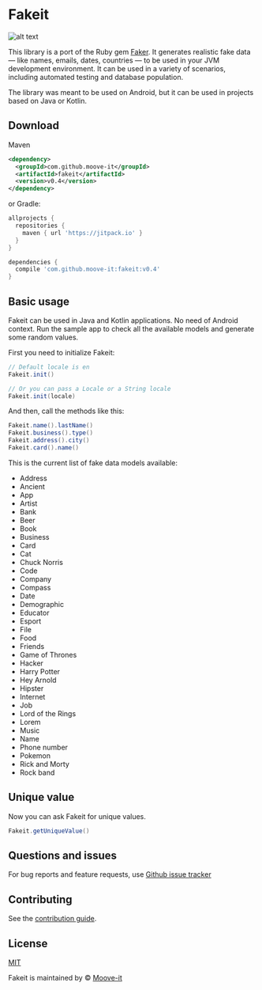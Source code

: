 Fakeit
========

![alt text](https://github.com/moove-it/fakeit/blob/master/banner.png "Fakeit Github banner")

This library is a port of the Ruby gem [Faker](https://github.com/stympy/faker). It generates realistic fake data — like names, emails, dates, countries — to be used in your JVM development environment. It can be used in a variety of scenarios, including automated testing and database population.

The library was meant to be used on Android, but it can be used in projects based on Java or Kotlin.

Download
--------
Maven
```xml
<dependency>
  <groupId>com.github.moove-it</groupId>
  <artifactId>fakeit</artifactId>
  <version>v0.4</version>
</dependency>
```
or Gradle:
```groovy
allprojects {
  repositories {
    maven { url 'https://jitpack.io' }
  }
}

dependencies {
  compile 'com.github.moove-it:fakeit:v0.4'
}
```

Basic usage
--------

Fakeit can be used in Java and Kotlin applications. No need of Android context.
Run the sample app to check all the available models and generate some random values.

First you need to initialize Fakeit:

```java
// Default locale is en
Fakeit.init()

// Or you can pass a Locale or a String locale
Fakeit.init(locale)
```

And then, call the methods like this:

```java
Fakeit.name().lastName()
Fakeit.business().type()
Fakeit.address().city()
Fakeit.card().name()
```

This is the current list of fake data models available:

- Address
- Ancient
- App
- Artist
- Bank
- Beer
- Book
- Business
- Card
- Cat
- Chuck Norris
- Code
- Company
- Compass
- Date
- Demographic
- Educator
- Esport
- File
- Food
- Friends
- Game of Thrones
- Hacker
- Harry Potter
- Hey Arnold
- Hipster
- Internet
- Job
- Lord of the Rings
- Lorem
- Music
- Name
- Phone number
- Pokemon
- Rick and Morty
- Rock band

Unique value
--------

Now you can ask Fakeit for unique values.

```java
Fakeit.getUniqueValue()
```

Questions and issues
--------

For bug reports and feature requests, use [Github issue tracker](https://github.com/moove-it/fakeit/issues)

Contributing
--------

See the [contribution guide](CONTRIBUTING.md).

License
--------

[MIT](https://github.com/moove-it/fakeit/blob/master/LICENSE)

Fakeit is maintained by © [Moove-it](http://www.moove-it.com)
